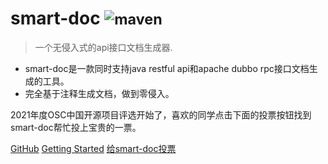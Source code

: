 
# smart-doc <small> ![maven](https://img.shields.io/maven-central/v/com.github.shalousun/smart-doc) </small>


> 一个无侵入式的api接口文档生成器.

* smart-doc是一款同时支持java restful api和apache dubbo rpc接口文档生成的工具。
* 完全基于注释生成文档，做到零侵入。

2021年度OSC中国开源项目评选开始了，喜欢的同学点击下面的投票按钮找到smart-doc帮忙投上宝贵的一票。

[GitHub](https://github.com/smart-doc-group/smart-doc)
[Getting Started](#smart-doc)
[给smart-doc投票](https://www.oschina.net/project/top_cn_2021?id=507)

